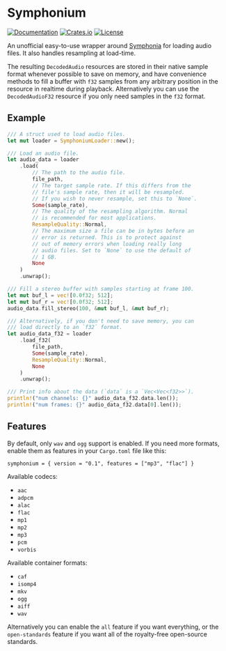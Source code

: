# Symphonium

[![Documentation](https://docs.rs/symphonium/badge.svg)](https://docs.rs/symphonium)
[![Crates.io](https://img.shields.io/crates/v/symphonium.svg)](https://crates.io/crates/symphonium)
[![License](https://img.shields.io/crates/l/symphonium.svg)](https://github.com/MeadowlarkDAW/symphonium/blob/main/LICENSE)

An unofficial easy-to-use wrapper around [Symphonia](https://github.com/pdeljanov/Symphonia) for loading audio files. It also handles resampling at load-time.

The resulting `DecodedAudio` resources are stored in their native sample format whenever possible to save on memory, and have convenience methods to fill a buffer with `f32` samples from any arbitrary position in the resource in realtime during playback. Alternatively you can use the `DecodedAudioF32` resource if you only need samples in the `f32` format.

## Example

```rust
/// A struct used to load audio files.
let mut loader = SymphoniumLoader::new();

/// Load an audio file.
let audio_data = loader
    .load(
        // The path to the audio file.
        file_path,    
        // The target sample rate. If this differs from the
        // file's sample rate, then it will be resampled.
        // If you wish to never resample, set this to `None`.
        Some(sample_rate),
        // The quality of the resampling algorithm. Normal
        // is recommended for most applications.
        ResampleQuality::Normal,
        // The maximum size a file can be in bytes before an
        // error is returned. This is to protect against
        // out of memory errors when loading really long
        // audio files. Set to `None` to use the default of
        // 1 GB.
        None
    )
    .unwrap();

/// Fill a stereo buffer with samples starting at frame 100.
let mut buf_l = vec![0.0f32; 512];
let mut buf_r = vec![0.0f32; 512];
audio_data.fill_stereo(100, &mut buf_l, &mut buf_r);

/// Alternatively, if you don't need to save memory, you can
/// load directly to an `f32` format.
let audio_data_f32 = loader
    .load_f32(
        file_path, 
        Some(sample_rate),
        ResampleQuality::Normal,
        None
    )
    .unwrap();

/// Print info about the data (`data` is a `Vec<Vec<f32>>`).
println!("num channels: {}" audio_data_f32.data.len());
println!("num frames: {}" audio_data_f32.data[0].len());
```
## Features

By default, only `wav` and `ogg` support is enabled. If you need more formats, enable them as features in your `Cargo.toml` file like this:

`symphonium = { version = "0.1", features = ["mp3", "flac"] }`

Available codecs:

* `aac`
* `adpcm`
* `alac`
* `flac`
* `mp1`
* `mp2`
* `mp3`
* `pcm`
* `vorbis`

Available container formats:

* `caf`
* `isomp4`
* `mkv`
* `ogg`
* `aiff`
* `wav`

Alternatively you can enable the `all` feature if you want everything, or the `open-standards` feature if you want all of the royalty-free open-source standards.
